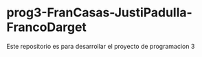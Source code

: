 # prog3-FranCasas-JustiPadulla-FrancoDarget
Este repositorio es para desarrollar el proyecto de programacion 3
